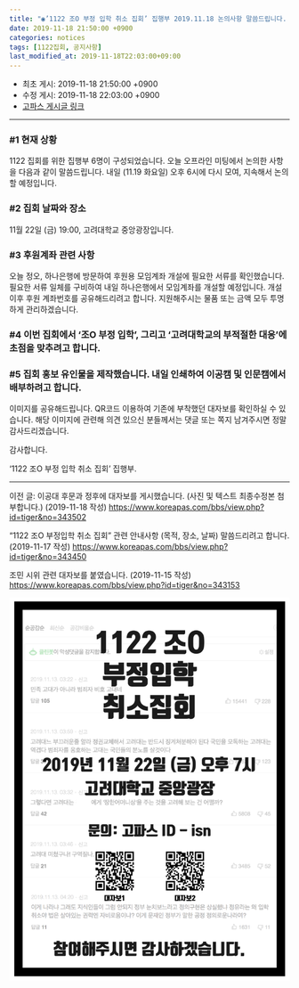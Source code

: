 ```yaml
---
title: "◉’1122 조O 부정 입학 취소 집회’ 집행부 2019.11.18 논의사항 말씀드립니다. (홍보 유인물 이미지 첨부)"
date: 2019-11-18 21:50:00 +0900
categories: notices
tags: [1122집회, 공지사항]
last_modified_at: 2019-11-18T22:03:00+09:00
---
```


* 최초 게시: 2019-11-18 21:50:00 +0900
* 수정 게시: 2019-11-18 22:03:00 +0900
* [고파스 게시글 링크](https://www.koreapas.com/bbs/view.php?id=tiger&no=343450)

---

### #1 현재 상황 
1122 집회를 위한 집행부 6명이 구성되었습니다. 
오늘 오프라인 미팅에서 논의한 사항을 다음과 같이 말씀드립니다.
내일 (11.19 화요일) 오후 6시에 다시 모여, 지속해서 논의할 예정입니다. 



### #2 집회 날짜와 장소
11월 22일 (금) 19:00, 고려대학교 중앙광장입니다. 


### #3 후원계좌 관련 사항
오늘 정오, 하나은행에 방문하여 후원용 모임계좌 개설에 필요한 서류를 확인했습니다.
필요한 서류 일체를 구비하여 내일 하나은행에서 모임계좌를 개설할 예정입니다. 
개설 이후 후원 계좌번호를 공유해드리려고 합니다.
지원해주시는 물품 또는 금액 모두 투명하게 관리하겠습니다. 


### #4 이번 집회에서 ‘조O 부정 입학’, 그리고 ‘고려대학교의 부적절한 대응’에 초점을 맞추려고 합니다.


### #5 집회 홍보 유인물을 제작했습니다. 내일 인쇄하여 이공캠 및 인문캠에서 배부하려고 합니다. 
이미지를 공유해드립니다. QR코드 이용하여 기존에 부착했던 대자보를 확인하실 수 있습니다. 
해당 이미지에 관련해 의견 있으신 분들께서는 댓글 또는 쪽지 남겨주시면 정말 감사드리겠습니다. 



감사합니다.

‘1122 조O 부정 입학 취소 집회’ 집행부. 



---


이전 글: 
이공대 후문과 정후에 대자보를 게시했습니다. (사진 및 텍스트 최종수정본 첨부합니다.) (2019-11-18 작성) 
https://www.koreapas.com/bbs/view.php?id=tiger&no=343502

“1122 조O 부정입학 취소 집회” 관련 안내사항 (목적, 장소, 날짜) 말씀드리려고 합니다. (2019-11-17 작성)
https://www.koreapas.com/bbs/view.php?id=tiger&no=343450

조민 시위 관련 대자보를 붙였습니다. (2019-11-15 작성) 
https://www.koreapas.com/bbs/view.php?id=tiger&no=343153



![](/asset/image/poster01-01.png) 

